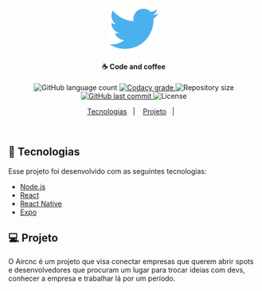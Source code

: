 <h1 align="center">
    <img alt="Twifake" title="#delicinha" src=".github/twitter.svg" width="100px" />
</h1>

<h4 align="center">
  ☕ Code and coffee
</h4>
<p align="center">
  <img alt="GitHub language count" src="https://img.shields.io/github/languages/count/ramondcsilva/semana-omnistack-5.svg">

  <a href="https://www.codacy.com/app/ramondcsilva/semana-omnistack-5">
    <img alt="Codacy grade" src="https://img.shields.io/codacy/grade/04db4b43120b4d05b9b39c9d2da97300.svg">
  </a>

  <img alt="Repository size" src="https://img.shields.io/github/repo-size/ramondcsilva/semana-omnistack-5.svg">
  <a href="https://github.com/ramondcsilva/semana-omnistack-5/commits/master">
    <img alt="GitHub last commit" src="https://img.shields.io/github/last-commit/ramondcsilva/semana-omnistack-5.svg">
  </a>

  <img alt="License" src="https://img.shields.io/badge/license-MIT-brightgreen">
</p>

<p align="center">
  <a href="#rocket-tecnologias">Tecnologias</a>&nbsp;&nbsp;&nbsp;|&nbsp;&nbsp;&nbsp;
  <a href="#-projeto">Projeto</a>&nbsp;&nbsp;&nbsp;|&nbsp;&nbsp;&nbsp;
</p>

<br>

## :rocket: Tecnologias

Esse projeto foi desenvolvido com as seguintes tecnologias:

- [Node.js](https://nodejs.org/en/)
- [React](https://reactjs.org)
- [React Native](https://facebook.github.io/react-native/)
- [Expo](https://expo.io/)

## 💻 Projeto

O Aircnc é um projeto que visa conectar empresas que querem abrir spots e desenvolvedores que procuram um lugar para trocar ideias com devs, conhecer a empresa e trabalhar lá por um período.
